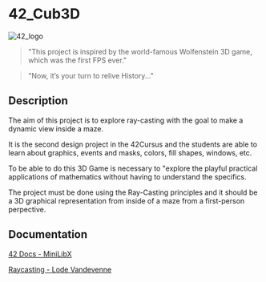 # 42_Cub3D

![42_logo](https://user-images.githubusercontent.com/76601093/193692098-d4b16956-1dab-40b8-9aae-31b254efc5ee.jpg)


  > "This project is inspired by the world-famous Wolfenstein 3D game, which was the first FPS ever."

  > "Now, it’s your turn to relive History..."

## Description

The aim of this project is to explore ray-casting with the goal to make a dynamic view inside a maze.

It is the second design project in the 42Cursus and the students are able to learn about graphics, events and masks, colors, fill shapes, windows, etc.

To be able to do this 3D Game is necessary to "explore the playful practical applications of mathematics without having to understand the specifics.

The project must be done using the Ray-Casting principles and it should be a 3D graphical representation from inside of a maze from a first-person perpective.

## Documentation

[42 Docs - MiniLibX](https://harm-smits.github.io/42docs/libs/minilibx/getting_started.html)

[Raycasting - Lode Vandevenne](https://lodev.org/cgtutor/raycasting.html)
